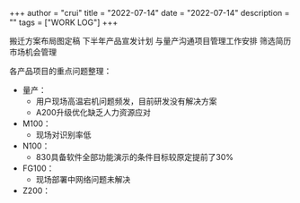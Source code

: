 +++
author = "crui"
title = "2022-07-14"
date = "2022-07-14"
description = ""
tags = ["WORK LOG"]
+++

搬迁方案布局图定稿
下半年产品宣发计划
与量产沟通项目管理工作安排
筛选简历
市场机会管理

各产品项目的重点问题整理：
- 量产：
	- 用户现场高温宕机问题频发，目前研发没有解决方案
	- A200升级优化缺乏人力资源应对
- M100：
	- 现场对识别率低
- N100：
	- 830具备软件全部功能演示的条件目标较原定提前了30%
- FG100：
	- 现场部署中网络问题未解决
- Z200：